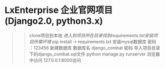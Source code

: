 # LxEnterprise 企业官网项目(Django2.0, python3.x)
>>clone项目到本地
    *进入到项目所在目录找到requirements.txt安装项目所需环境*
    pip install -r requirements.txt
    安装mysql数据库 密码 ：123456
    新建数据库  数据库名  django_combat 密码
    导入项目目录下的django_combat.sql文件
    python manage.py runserver 
    浏览器中访问 127.0.0.1:8000访问

